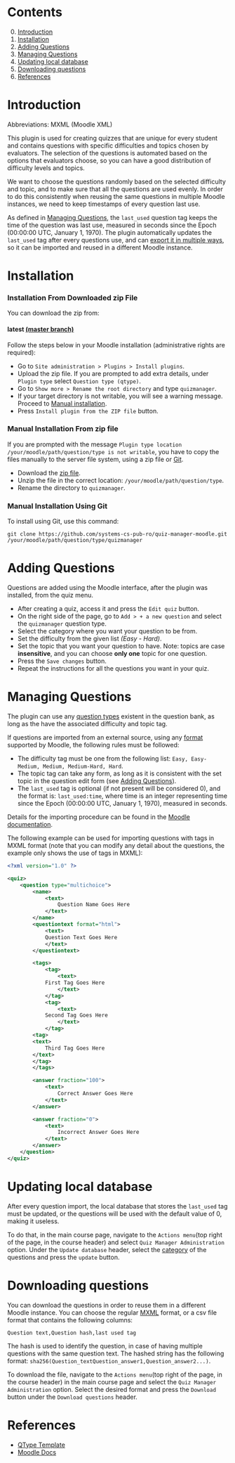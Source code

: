 # Contents

0. [Introduction](/README.md#introduction)
1. [Installation](/README.md#installation)
2. [Adding Questions](/README.md#adding-questions)
3. [Managing Questions](/README.md#managing-questions)
4. [Updating local database](/README.md#updating-local-database)
5. [Downloading questions](/README.md#downloading-questions)
6. [References](/README.md#references)

# Introduction

Abbreviations: MXML (Moodle XML)

This plugin is used for creating quizzes that are unique for every student and contains questions with specific difficulties and topics chosen by evaluators.
The selection of the questions is automated based on the options that evaluators choose, so you can have a good distribution of difficulty levels and topics.

We want to choose the questions randomly based on the selected difficulty and topic, and to make sure that all the questions are used evenly.
In order to do this consistently when reusing the same questions in multiple Moodle instances, we need to keep timestamps of every question last use.

As defined in [Managing Questions](README.md#managing-questions), the `last_used` question tag keeps the time of the question was last use, measured in seconds since the Epoch (00:00:00 UTC, January 1, 1970).
The plugin automatically updates the `last_used` tag after every questions use, and can [export it in multiple ways](/README.md#downloading-questions), so it can be imported and reused in a different Moodle instance.

# Installation

### Installation From Downloaded zip File

You can download the zip from:
#### latest [(master branch)](https://github.com/systems-cs-pub-ro/quiz-manager-moodle/zipball/master)

Follow the steps below in your Moodle installation (administrative rights are required):

* Go to `Site administration > Plugins > Install plugins`.
* Upload the zip file. If you are prompted to add extra details, under `Plugin type` select `Question type (qtype)`.
* Go to `Show more > Rename the root directory` and type `quizmanager`.
* If your target directory is not writable, you will see a warning message. Proceed to [Manual installation](/README.md#manual-installation-from-zip-file).
* Press `Install plugin from the ZIP file` button.

### Manual Installation From zip file

If you are prompted with the message `Plugin type location /your/moodle/path/question/type is not writable`, you have to copy the files manually to the server file system, using a zip file or [Git](/README.md#manual-installation-using-git).

* Download the [zip file](https://github.com/systems-cs-pub-ro/quiz-manager-moodle/zipball/master).
* Unzip the file in the correct location: `/your/moodle/path/question/type`.
* Rename the directory to `quizmanager`.

### Manual Installation Using Git

To install using Git, use this command:

```
git clone https://github.com/systems-cs-pub-ro/quiz-manager-moodle.git /your/moodle/path/question/type/quizmanager
```

# Adding Questions

Questions are added using the Moodle interface, after the plugin was installed, from the quiz menu.

* After creating a quiz, access it and press the `Edit quiz` button.
* On the right side of the page, go to `Add > + a new question` and select the `quizmanager` question type.
* Select the category where you want your question to be from.
* Set the difficulty from the given list _(Easy - Hard)_.
* Set the topic that you want your question to have. Note: topics are case **insensitive**, and you can choose **only one** topic for one question.
* Press the `Save changes` button.
* Repeat the instructions for all the questions you want in your quiz.

# Managing Questions

The plugin can use any [question types](https://docs.moodle.org/311/en/Question_types) existent in the question bank, as long as the have the associated difficulty and topic tag.

If questions are imported from an external source, using any [format](https://docs.moodle.org/311/en/Import_questions#Question_import_formats) supported by Moodle, the following rules must be followed:
* The difficulty tag must be one from the following list: `Easy, Easy-Medium, Medium, Medium-Hard, Hard`.
* The topic tag can take any form, as long as it is consistent with the set topic in the question edit form (see [Adding Questions](/README.md/#adding-questions)).
* The `last_used` tag is optional (if not present will be considered 0), and the format is: `last_used:time`, where time is an integer representing time since the Epoch (00:00:00 UTC, January 1, 1970), measured in seconds.

Details for the importing procedure can be found in the [Moodle documentation](https://docs.moodle.org/311/en/Moodle_XML_format).

The following example can be used for importing questions with tags in MXML format (note that you can modify any detail about the questions, the example only shows the use of tags in MXML):

```xml
<?xml version="1.0" ?>

<quiz>
    <question type="multichoice">
        <name>
            <text>
                Question Name Goes Here
            </text>
        </name>
        <questiontext format="html">
            <text>
		    Question Text Goes Here
            </text>
        </questiontext>

        <tags>
            <tag>
                <text>
			First Tag Goes Here
                </text>
            </tag>
            <tag>
                <text>
			Second Tag Goes Here
                </text>
            </tag>
	    <tag>
		<text>
			Third Tag Goes Here
		</text>
	    </tag>
        </tags>

        <answer fraction="100">
            <text>
                Correct Answer Goes Here
            </text>
        </answer>

        <answer fraction="0">
            <text>
                Incorrect Answer Goes Here
            </text>
        </answer>
    </question>
</quiz>
```

# Updating local database

After every question import, the local database that stores the `last_used` tag must be updated, or the questions will be used with the default value of 0, making it useless.

To do that, in the main course page, navigate to the `Actions menu`(top right of the page, in the course header) and select `Quiz Manager Administration` option.
Under the `Update database` header, select the [category](https://docs.moodle.org/311/en/Question_categories) of the questions and press the `update` button.

# Downloading questions

You can download the questions in order to reuse them in a different Moodle instance.
You can choose the regular [MXML](https://docs.moodle.org/310/en/Moodle_XML_format) format, or a csv file format that contains the following columns:

`Question text,Question hash,last used tag`

The hash is used to identify the question, in case of having multiple questions with the same question text.
The hashed string has the following format: `sha256(Question_textQuestion_answer1,Question_answer2...)`.

To download the file, navigate to the `Actions menu`(top right of the page, in the course header) in the main course page and select the `Quiz Manager Administration` option.
Select the desired format and press the `Download` button under the `Download questions` header.

# References

* [QType Template](https://github.com/marcusgreen/moodle-qtype_TEMPLATE/)
* [Moodle Docs](https://docs.moodle.org/dev/Question_types)
